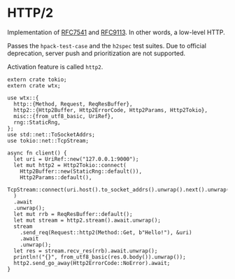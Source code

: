 # HTTP/2

Implementation of [RFC7541](https://datatracker.ietf.org/doc/html/rfc7541) and [RFC9113](https://datatracker.ietf.org/doc/html/rfc9113). In other words, a low-level HTTP.

Passes the `hpack-test-case` and the `h2spec` test suites. Due to official deprecation, server push and prioritization are not supported.

Activation feature is called `http2`.

```rust,edition2021
extern crate tokio;
extern crate wtx;

use wtx::{
  http::{Method, Request, ReqResBuffer},
  http2::{Http2Buffer, Http2ErrorCode, Http2Params, Http2Tokio},
  misc::{from_utf8_basic, UriRef},
  rng::StaticRng,
};
use std::net::ToSocketAddrs;
use tokio::net::TcpStream;

async fn client() {
  let uri = UriRef::new("127.0.0.1:9000");
  let mut http2 = Http2Tokio::connect(
    Http2Buffer::new(StaticRng::default()),
    Http2Params::default(),
    TcpStream::connect(uri.host().to_socket_addrs().unwrap().next().unwrap()).await.unwrap(),
  )
  .await
  .unwrap();
  let mut rrb = ReqResBuffer::default();
  let mut stream = http2.stream().await.unwrap();
  stream
    .send_req(Request::http2(Method::Get, b"Hello!"), &uri)
    .await
    .unwrap();
  let res = stream.recv_res(rrb).await.unwrap();
  println!("{}", from_utf8_basic(res.0.body()).unwrap());
  http2.send_go_away(Http2ErrorCode::NoError).await;
}
```